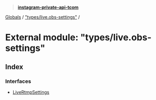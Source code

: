 > **[instagram-private-api-tcom](../README.md)**

[Globals](../README.md) / ["types/live.obs-settings"](_types_live_obs_settings_.md) /

# External module: "types/live.obs-settings"

## Index

### Interfaces

* [LiveRtmpSettings](../interfaces/_types_live_obs_settings_.livertmpsettings.md)